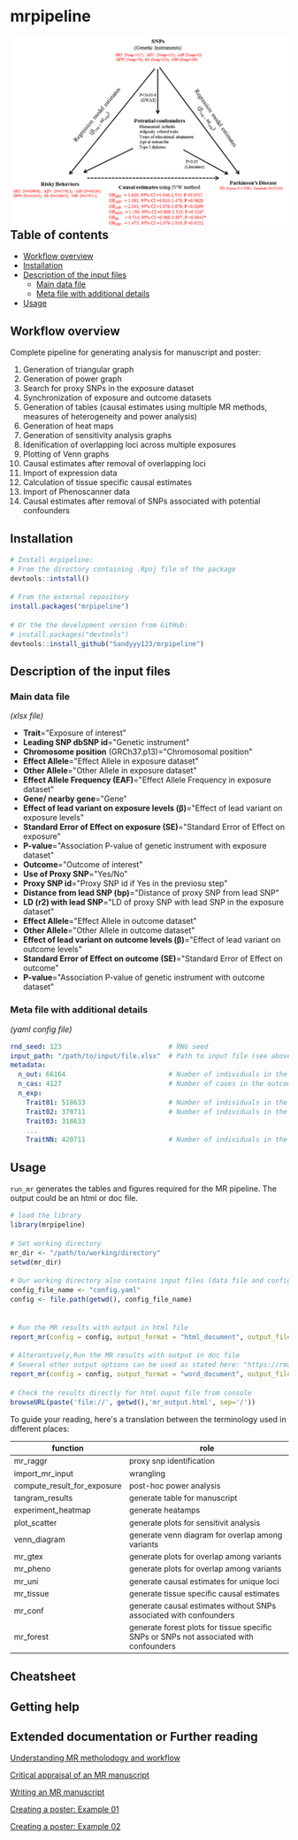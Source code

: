 # mrpipeline

<img src="figures/triangle.png" align="right" />

## Table of contents


- [Workflow overview](#workflow-overview)
- [Installation](#installation)
- [Description of the input files](#description-of-the-input-files)
    - [Main data file](#main-data-file)
    - [Meta file with additional details](#meta-file-with-additional-details)
- [Usage](#usage)



## Workflow overview

Complete pipeline for generating analysis for manuscript and poster:

1. Generation of triangular graph
2. Generation of power graph
3. Search for proxy SNPs in the exposure dataset
4. Synchronization of exposure and outcome datasets
5. Generation of tables (causal estimates using multiple MR methods, measures of heterogeneity and power analysis)
6. Generation of heat maps
7. Generation of sensitivity analysis graphs
8. Idenification of overlapping loci across multiple exposures
9. Plotting of Venn graphs
10. Causal estimates after removal of overlapping loci
11. Import of expression data 
12. Calculation of tissue specific causal estimates
13. Import of Phenoscanner data
14. Causal estimates after removal of SNPs associated with potential confounders


## Installation

``` r
# Install mrpipeline:
# From the directory containing .Rpoj file of the package
devtools::intstall()

# From the external repository
install.packages("mrpipeline")

# Or the the development version from GitHub:
# install.packages("devtools")
devtools::install_github("Sandyyy123/mrpipeline")
```
## Description of the input files

###  Main data file 

_(xlsx file)_

-  **Trait**="Exposure of interest"
-   **Leading SNP dbSNP id**="Genetic instrument"
-   **Chromosome position** (GRCh37.p13)="Chromosomal position"
-   **Effect Allele**="Effect Allele in exposure dataset"
-   **Other Allele**="Other Allele in exposure dataset"
-   **Effect Allele Frequency (EAF)**="Effect Allele Frequency in exposure dataset"
-   **Gene/ nearby gene**="Gene"
-   **Effect of lead variant on exposure levels (β)**="Effect of lead variant on exposure levels"
-   **Standard Error of Effect on exposure (SE)**="Standard Error of Effect on exposure"
-   **P-value**="Association P-value of genetic instrument with exposure dataset"		
-   **Outcome**="Outcome of interest"	 
-   **Use of Proxy SNP**="Yes/No"	
-   **Proxy SNP id**="Proxy SNP id if Yes in the previosu step"	 
-   **Distance from lead SNP (bp)**="Distance of proxy SNP from lead SNP" 	
-   **LD (r2) with lead SNP**="LD of proxy SNP with lead SNP in the exposure dataset"	
-   **Effect Allele**="Effect Allele in outcome dataset"	
-   **Other Allele**="Other Allele in outcome dataset"		
-   **Effect of lead variant on outcome levels (β)**="Effect of lead variant on outcome levels"	
-   **Standard Error of Effect on outcome (SE)**="Standard Error of Effect on outcome"	
-   **P-value**="Association P-value of genetic instrument with outcome dataset"

### Meta file with additional details 
_(yaml config file)_


```yaml
rnd_seed: 123                           # RNG seed
input_path: "/path/to/input/file.xlsx"  # Path to input file (see above)
metadata:
  n_out: 66164                          # Number of individuals in the outcome datase
  n_cas: 4127                           # Number of cases in the outcome dataset (categorical outcome variable)
  n_exp:
    Trait01: 518633                     # Number of individuals in the exposure dataset on trait01
    Trait02: 370711                     # Number of individuals in the exposure dataset on trait02
    Trait03: 318633
    ...
    TraitNN: 420711                     # Number of individuals in the exposure dataset on traitNN
```

## Usage

`run_mr` generates the tables and figures required for the MR pipeline. The output could be an html or doc file.

``` r
# load the library
library(mrpipeline)

# Set working directory
mr_dir <- "/path/to/working/directory"
setwd(mr_dir)

# Our working directory also contains input files (data file and config file)
config_file_name <- "config.yaml"
config <- file.path(getwd(), config_file_name)


# Run the MR results with output in html file
report_mr(config = config, output_format = "html_document", output_file = "mr_output.html", output_dir= mr_dir)

# Alterantively,Run the MR results with output in doc file
# Several other output options can be used as stated here: "https://rmarkdown.rstudio.com/lesson-9.html"
report_mr(config = config, output_format = "word_document", output_file = "mr_output.doc", output_dir= mr_dir)

# Check the results directly for html ouput file from console
browseURL(paste('file://', getwd(),'mr_output.html', sep='/')) 

```

To guide your reading, here's a translation between the terminology used in different places:

| function   | role | 
|--------------|---------|
| mr_raggr  | proxy snp identification    |
| import_mr_input   | wrangling    |
| compute_result_for_exposure | post-hoc power analysis |
| tangram_results    | generate table for manuscript  |
| experiment_heatmap    | generate heatamps  |
| plot_scatter    | generate plots for sensitivit analysis |
| venn_diagram  | generate venn diagram for overlap among variants |
| mr_gtex  | generate plots for overlap among variants |
| mr_pheno  | generate plots for overlap among variants |
| mr_uni  | generate causal estimates for unique loci |
| mr_tissue  | generate tissue specific causal estimates|
| mr_conf | generate causal estimates without SNPs associated with confounders |
| mr_forest  | generate forest plots for tissue specific SNPs or SNPs not associated with confounders|

## Cheatsheet

## Getting help

## Extended documentation or Further reading
[Understanding MR metholodogy and workflow](https://link.springer.com/protocol/10.1007%2F978-1-4939-7274-6_29)

[Critical appraisal of an MR manuscript](https://systematicreviewsjournal.biomedcentral.com/articles/10.1186/s13643-018-0809-3)

[Writing an MR manuscript](https://www.biorxiv.org/content/early/2018/11/02/446807)

[Creating a poster: Example 01](https://www.researchgate.net/publication/328449533_Risky_behaviors_and_Parkinson%27s_disease_A_Mendelian_randomization_study)

[Creating a poster: Example 02](https://www.researchgate.net/publication/328449543_Cardiovascular_Risk_Factors_and_Heart_Failure_with_Preserved_Ejection_Fraction_A_Mendelian_Randomization_Study)
